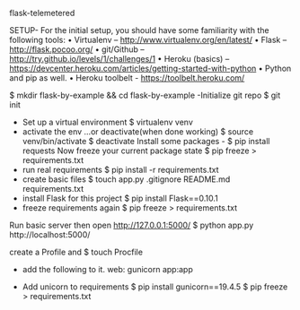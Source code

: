 flask-telemetered

SETUP-
For the initial setup, you should have some familiarity with the following tools:
  • Virtualenv – http://www.virtualenv.org/en/latest/
  • Flask – http://flask.pocoo.org/
  • git/Github – http://try.github.io/levels/1/challenges/1
  • Heroku (basics) – https://devcenter.heroku.com/articles/getting-started-with-python
  • Python and pip as well.
  • Heroku toolbelt -
  https://toolbelt.heroku.com/

$ mkdir flask-by-example && cd flask-by-example
-Initialize git repo
$ git init
- Set up a virtual environment 
$ virtualenv venv
- activate the env …or deactivate(when done working)
$ source venv/bin/activate 
$ deactivate
Install some packages - 
$ pip install requests
Now freeze your current package state
$ pip freeze > requirements.txt
- run real requirements
$ pip install -r requirements.txt
- create basic files
$ touch app.py .gitignore README.md requirements.txt
- install Flask for this project
$ pip install Flask==0.10.1
- freeze requirements again
$ pip freeze > requirements.txt

Run basic server then open http://127.0.0.1:5000/
$ python app.py
http://localhost:5000/

create a Profile and 
$ touch Procfile
   - add the following to it. 
     web: gunicorn app:app

- Add unicorn to requirements
$ pip install gunicorn==19.4.5
$ pip freeze > requirements.txt
